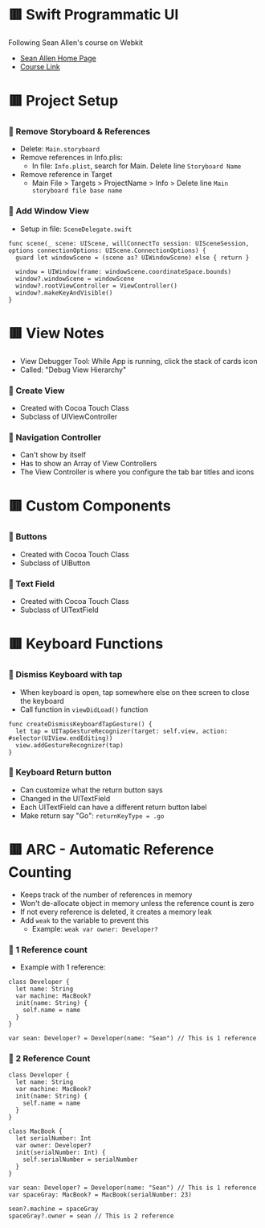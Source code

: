 # :red_square: Swift Programmatic UI

Following Sean Allen's course on Webkit

- [Sean Allen Home Page](https://seanallen.teachable.com/courses/)
- [Course Link](https://seanallen.teachable.com/courses/enrolled/681906)

# :red_square: Project Setup

### :small_orange_diamond: Remove Storyboard & References

- Delete: `Main.storyboard`
- Remove references in Info.plis:
  - In file: `Info.plist`, search for Main. Delete line `Storyboard Name`
- Remove reference in Target
  - Main File > Targets > ProjectName > Info > Delete line `Main storyboard file base name`  

### :small_orange_diamond: Add Window View

- Setup in file: `SceneDelegate.swift`
```
func scene(_ scene: UIScene, willConnectTo session: UISceneSession, options connectionOptions: UIScene.ConnectionOptions) {
  guard let windowScene = (scene as? UIWindowScene) else { return }
        
  window = UIWindow(frame: windowScene.coordinateSpace.bounds)      
  window?.windowScene = windowScene
  window?.rootViewController = ViewController()
  window?.makeKeyAndVisible()
}
```

# :red_square: View Notes

- View Debugger Tool: While App is running, click the stack of cards icon
- Called: "Debug View Hierarchy"

### :small_orange_diamond: Create View

- Created with Cocoa Touch Class
- Subclass of UIViewController

### :small_orange_diamond: Navigation Controller

- Can't show by itself
- Has to show an Array of View Controllers
- The View Controller is where you configure the tab bar titles and icons

# :red_square: Custom Components

### :small_orange_diamond: Buttons

- Created with Cocoa Touch Class
- Subclass of UIButton

### :small_orange_diamond: Text Field

- Created with Cocoa Touch Class
- Subclass of UITextField

# :red_square: Keyboard Functions

### :small_orange_diamond: Dismiss Keyboard with tap

- When keyboard is open, tap somewhere else on thee screen to close the keyboard
- Call function in `viewDidLoad()` function
```
func createDismissKeyboardTapGesture() {
  let tap = UITapGestureRecognizer(target: self.view, action: #selector(UIView.endEditing))      
  view.addGestureRecognizer(tap)
}
```

### :small_orange_diamond: Keyboard Return button

- Can customize what the return button says
- Changed in the UITextField
- Each UITextField can have a different return button label
- Make return say "Go": `returnKeyType = .go`

# :red_square: ARC - Automatic Reference Counting

- Keeps track of the number of references in memory
- Won't de-allocate object in memory unless the reference count is zero
- If not every reference is deleted, it creates a memory leak
- Add `weak` to the variable to prevent this
  - Example: `weak var owner: Developer?`

### :small_orange_diamond: 1 Reference count

- Example with 1 reference:
```
class Developer {
  let name: String
  var machine: MacBook?
  init(name: String) {
    self.name = name
  }
}

var sean: Developer? = Developer(name: "Sean") // This is 1 reference
```

### :small_orange_diamond: 2 Reference Count

```
class Developer {
  let name: String
  var machine: MacBook?
  init(name: String) {
    self.name = name
  }
}

class MacBook {
  let serialNumber: Int
  var owner: Developer?
  init(serialNumber: Int) {
    self.serialNumber = serialNumber
  }
}

var sean: Developer? = Developer(name: "Sean") // This is 1 reference
var spaceGray: MacBook? = MacBook(serialNumber: 23)

sean?.machine = spaceGray
spaceGray?.owner = sean // This is 2 reference
```






















